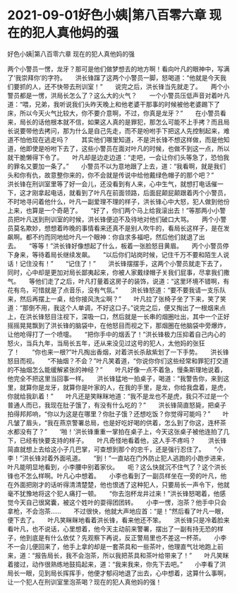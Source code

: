 # 2021-09-01好色小姨|第八百零六章 现在的犯人真他妈的强



好色小姨|第八百零六章 现在的犯人真他妈的强




两个小警员一愣，龙牙？那可是他们做梦想去的地方啊！看向叶凡的眼神中，写满了‘我崇拜你’的字符。　　洪长锋蹿了这两个小警员一脚，怒喝道：“他就是今天我们要抓的人，还不快带去刑训室！”　　说完之后，洪长锋当先就走了。　　两个小警员都是一愣，洪局长怎么了？这么大的火气？　　一个小警员压低声音对着叶凡道：“喂，兄弟，我听说我们头昨天晚上和他老婆干那事的时候被他老婆踢下了床，所以今天火气比较大，你不要介意啊，不过，你真是龙牙？”　　在小警员看来，局长的话他根本就不信，如果这人真的是罪犯，那怎么可能不上手拷？而且局长说要带他去拷问，那为什么是自己先走，而不是吩咐手下把这人先控制起来，难道不怕他现在逃走吗？　　其实他们哪里知道，不是洪长锋不想这样做，而是他知道，他即使是吩咐下去了，这些小警员在面对叶凡的时候，也做不到这一点，所以就干脆懒得下令了。　　叶凡却是边走边道：“走吧，一会让你们头等急了，恐怕我的罪名又要加一条了。”　　小警员不以为意地跟了上去，道：“我看啊，就是我们头和你有仇，故意整你来的，你不会就是传说中给他戴绿色帽子的那个吧？”　　洪长锋在刑训室里等了好一会儿，还没看到有人来，心中生气，就想打电话催一下，这才刚拿起电话，就看到了叶凡在前面领路，后面屁颠屁颠跟着丙个小警员，不时地寻问着他什么，叶凡一副爱理不理的样子，洪长锋心中大怒，犯人做到他份上来，也算是一个奇葩了。　　“好了，你们两个马上给我滚出去！”等那两小小警员把叶凡送到刑训室的时候，洪长锋便迫不及待地对他们破口大骂。　　两个小警员莫名欺妙，想想着昨晚的事情看来还真不是别人吹牛的，看局长这样子，是在发飙啊。都不约而同地给叶凡一个眼神：你自求多福吧，然后他们就退了出去。　　“等等！”洪长锋好像想起了什么，板着一张脸怒目黄眉。　　丙个小警员停下身来，等待着局长继续发飙。　　“以后你们站岗时候，记住千万不要和陌生人说话！记住没有！”　　“记住了！”　　洪长锋摆摆手，这两个小警员就走下去了，同时，心中却是更加对局长鄙夷起来，你被人家戴绿帽子关我们屁事，尽拿我们撒气。　　等他们走了之后，叶凡打量着这房子的装饰，说道：“这里环境不错啊，有花有鸟，可惜就是了点音乐，没有气氛。”　　洪长锋怒道：“要不要我请一支乐队来，然后再摆上一桌，给你接风洗尘啊？”　　叶凡拉了张椅子坐了下来，笑了笑道：“那倒不用，我这个人单调，不好这口子。”说完之后，便又掏出了一根烟来点上，在洪长锋怒目注视下，深吸一口，然后就是一长串的烟圈吐出，其中一个正好摇摇晃晃飘到了洪长锋的脑袋中，在他怒目而视之下，那烟圈在他脑袋中旁爆炸，让他呛得打了一个喷嚏。　　“把你手中的烟丢了！”洪长锋极力压抑着自己内心的怒火，当兵九年，当局长五年，还从来没见过这号的犯人，太他妈的张狂了！　　“你也来一根?”叶凡掏出香烟，对着洪长杀敌紫划了一下手势。　　洪长锋怒目而视。　　“不抽烟？不会？”叶凡笑着道，“你说你你们这些经常和罪犯打交道的不抽烟怎么能缓解紧张的神经？”　　叶凡好像一点不着急，慢条斯理地说着，他完全不把这里当回事一样。　　洪长锋猛地一拍桌子，喝道：“我警告你，来到这里，就算你是龙牙，就算你是叶家的人，在我的手里，是龙，你给我盘着，是虎，你就给我趴着！”　　叶凡还是笑眯眯地道：“我不是龙也不是虎，我只不过是一个普通人而已，我现在肚子饿了，有没有什么吃的？”　　洪长锋简直怒毙，把桌子拍得邦邦响，“你以为这是在哪里？你肚子饿？还想吃饭？你觉得可能吗？”　　叶凡皱了眉头，“我在燕京警署总局，也是好吃好喝的供着，怎么到了你这，连杯茶水都没有了？”　　‘啪！’洪长锋重重一掌拍在桌子上，今天这张桌子被他连拍了几下，已经有快要支持的样子。　　叶凡奇怪地看着他，这人手不疼吗？　　洪长锋简直就想上去给这小子几巴掌，可查想到那个的忠千，还是强行忍住了。　　“小李！”洪长锋对着外面吼道。　　“到！”一直站在门外防止犯人逃跑的小跑步进来，叶凡能明显地看到，小李腰中别着家伙。　　呃？这么快就沉不住气了？这个洪长锋也不怎么样啊。叶凡心中想着。　　小李也看到了一副员样坐在一旁的叶凡，他在外面把刚才的话听得清清楚楚，他也恨透了这种犯人，只要局长一声令下，他就毫不犹豫地将这个犯人痛打一顿。　　“你去泡杯龙井过来！”洪长锋怒喝着，他感觉今天自己很窝囊，被这个姓叶的耍得团团转。　　小李一愣，泡茶？他手中只会拿枪，不会泡茶……　　不过很快，他就大声地应首：“是！”然后看了叶凡一眼，便下去了。　　叶凡笑眯眯地看着洪长锋，看来他还不笨。　　洪长锋只是冷着脸来看叶凡，也不说话，心里想着，他今天主动前来警署，摆出了一副有持无恐的样子，他到底是有什么依仗？先观察下再说，反正警局里也不差这一杯茶。　　小李不一会儿便回来了，他手上拿的却是一套茶具和一些茶叶，他理直气壮地跑上前来，道：“报告局长，我不会泡茶，所以我把茶具和茶叶给带来了！”　　叶凡笑眯着接过，动作很熟练地鼓捣起来，道：“我来我来，你先下去吧。”　　小李看了洪局长一眼，见到局长挥挥手，他便才郁闷地退了出去，心中想着，这算什么事啊，让一个犯人在刑训室里泡茶喝？现在的犯人真他妈的强！


